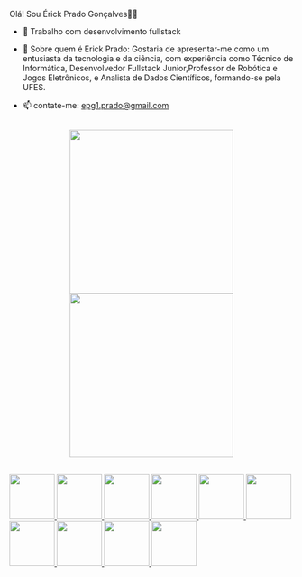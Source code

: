  Olá! Sou Érick Prado Gonçalves👋🤠


- 🔭 Trabalho com desenvolvimento fullstack

- 💬 Sobre  quem é Erick Prado:
  Gostaria de apresentar-me como um entusiasta da tecnologia e da ciência, com experiência como Técnico de Informática, Desenvolvedor Fullstack Junior,Professor de Robótica e Jogos Eletrônicos, e Analista de Dados Científicos, formando-se pela UFES.

- 📫 contate-me:
  epg1.prado@gmail.com
  
  ##
  
<div align = "center">
  <a href="https://github.com/ErickPrado101">
  <img height="290m" locale=pt src="https://github-readme-stats.vercel.app/api?username=ErickPrado101&show_icons=&theme=dark&include_all_commits=true&count_private=true"/>
  <img height="290em" src="https://github-readme-stats.vercel.app/api/top-langs/?username=ErickPrado101&&hide=layout=compact&langs_count=7&theme=dark"/>   
</div> 
 
 ##
 <img aligin ="center" height="80" widht="80" src="https://cdn.jsdelivr.net/gh/devicons/devicon/icons/python/python-original-wordmark.svg" /> <img aligin ="center" height="80" widht="80" src="https://cdn.jsdelivr.net/gh/devicons/devicon/icons/java/java-original-wordmark.svg" /> <img aligin ="center" height="80" widht="80" src="https://cdn.jsdelivr.net/gh/devicons/devicon/icons/lua/lua-plain-wordmark.svg" /> <img aligin ="center" height="80" widht="80" src="https://cdn.jsdelivr.net/gh/devicons/devicon/icons/cplusplus/cplusplus-original.svg" /> <img aligin ="center" height="80" widht="80" src="https://cdn.jsdelivr.net/gh/devicons/devicon/icons/html5/html5-original-wordmark.svg" /> <img aligin ="center" height="80" widht="80" src="https://cdn.jsdelivr.net/gh/devicons/devicon/icons/css3/css3-original-wordmark.svg"> <img  aligin ="center" height="80" widht="80"  src="https://cdn.jsdelivr.net/gh/devicons/devicon/icons/javascript/javascript-original.svg" /> <img aligin ="center" height="80" widht="80"  src="https://cdn.jsdelivr.net/gh/devicons/devicon/icons/mysql/mysql-original-wordmark.svg" /> <img aligin ="center" height="80" widht="80" src="https://cdn.jsdelivr.net/gh/devicons/devicon/icons/arduino/arduino-original-wordmark.svg" /> <img aligin ="center" height="80" widht="80" src="https://cdn.jsdelivr.net/gh/devicons/devicon/icons/raspberrypi/raspberrypi-original-wordmark.svg" />
          
          
          
          
 
